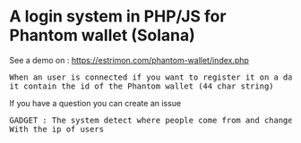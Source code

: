 # A login system in PHP/JS for Phantom wallet (Solana)
See a demo on : https://estrimon.com/phantom-wallet/index.php


<pre>When an user is connected if you want to register it on a database, you can use the variable $_SESSION['phantomAccount'],
it contain the id of the Phantom wallet (44 char string)</pre>
If you have a question you can create an issue
<pre>GADGET : The system detect where people come from and change text with the local language (just for French - loot at : settings/translation)
With the ip of users</pre>
